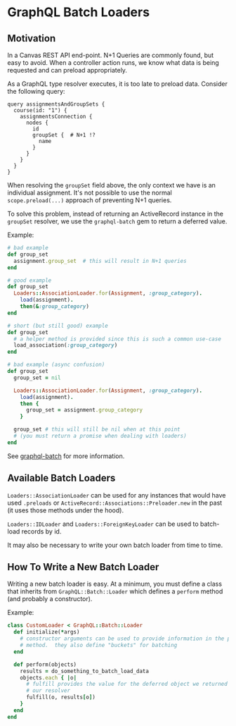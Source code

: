 GraphQL Batch Loaders
=====================

## Motivation

In a Canvas REST API end-point.  N+1 Queries are commonly found, but easy to
avoid.  When a controller action runs, we know what data is being requested and
can preload appropriately.

As a GraphQL type resolver executes, it is too late to preload data.  Consider
the following query:

```
query assignmentsAndGroupSets {
  course(id: "1") {
    assignmentsConnection {
      nodes {
        id
        groupSet {  # N+1 !?
          name
        }
      }
    }
  }
}
```

When resolving the `groupSet` field above, the only context we have is an
individual assignment.  It's not possible to use the normal
`scope.preload(...)` approach of preventing N+1 queries.

To solve this problem, instead of returning an ActiveRecord instance in the
`groupSet` resolver, we use the `graphql-batch` gem to return a deferred value.

Example:

```ruby
# bad example
def group_set
  assignment.group_set  # this will result in N+1 queries
end

# good example
def group_set
  Loaders::AssociationLoader.for(Assignment, :group_category).
    load(assignment).
    then(&:group_category)
end

# short (but still good) example
def group_set
  # a helper method is provided since this is such a common use-case
  load_association(:group_category)
end

# bad example (async confusion)
def group_set
  group_set = nil

  Loaders::AssociationLoader.for(Assignment, :group_category).
    load(assignment).
    then {
      group_set = assignment.group_category
    }

  group_set # this will still be nil when at this point
  # (you must return a promise when dealing with loaders)
end
```

See [graphql-batch](https://github.com/Shopify/graphql-batch) for more
information.

## Available Batch Loaders

`Loaders::AssociationLoader` can be used for any instances that would have used
`.preloads` or `ActiveRecord::Associations::Preloader.new` in the past (it uses
those methods under the hood).

`Loaders::IDLoader` and `Loaders::ForeignKeyLoader` can be used to batch-load
records by id.

It may also be necessary to write your own batch loader from time to time.

## How To Write a New Batch Loader

Writing a new batch loader is easy.  At a minimum, you must define a class that
inherits from `GraphQL::Batch::Loader` which defines a `perform` method (and
probably a constructor).

Example:

```ruby
class CustomLoader < GraphQL::Batch::Loader
  def initialize(*args)
    # constructor arguments can be used to provide information in the perform
    # method.  they also define "buckets" for batching
  end

  def perform(objects)
    results = do_something_to_batch_load_data
    objects.each { |o|
      # fulfill provides the value for the deferred object we returned in
      # our resolver
      fulfill(o, results[o])
    }
  end
end
```
